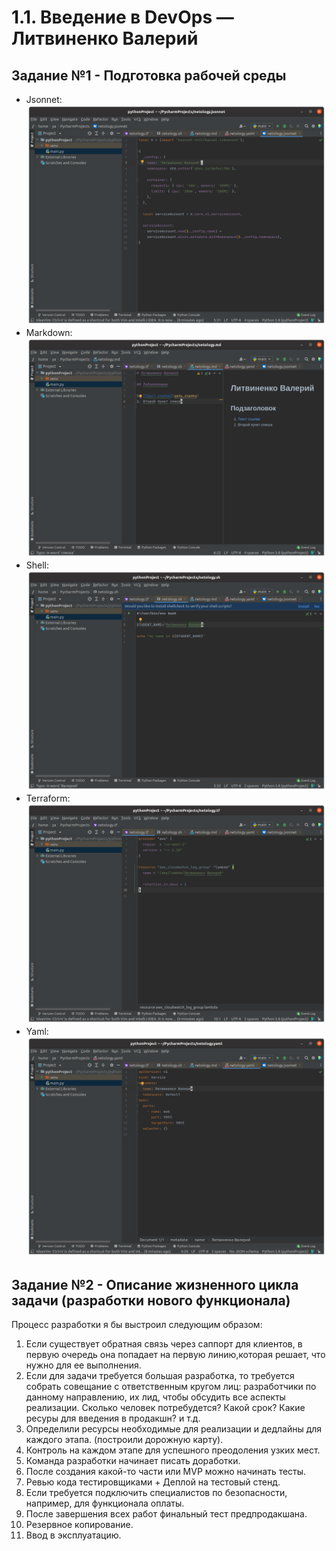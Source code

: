  # 1.1. Введение в DevOps — Литвиненко Валерий
 ## Задание №1 - Подготовка рабочей среды

- Jsonnet: ![](img/jsonnet.png)
- Markdown: ![](img/md.png)
- Shell:![](img/sh.png)
- Terraform: ![](img/terra.png)
- Yaml: ![](img/yaml.png)


## Задание №2 - Описание жизненного цикла задачи (разработки нового функционала) 
Процесс разработки я бы выстроил следующим образом:
1. Если существует обратная связь через саппорт для клиентов, в первую очередь она попадает на первую линию,которая решает, что нужно для ее выполнения.
2. Если для задачи требуется большая разработка, то требуется собрать совещание с ответственным кругом лиц: разработчики по данному направлению, их лид, чтобы обсудить все аспекты реализации. Сколько человек потребудется? Какой срок? Какие ресуры для введения в продакшн? и т.д.
3. Определили ресурсы необходимые для реализации и дедлайны для каждого этапа. (построили дорожную карту).
4. Контроль на каждом этапе для успешного преодоления узких мест.
5. Команда разработки начинает писать доработки.
6. После создания какой-то части или MVP  можно начинать тесты.
7. Ревью кода тестировщиками + Деплой на тестовый стенд.
8. Если требуется подключить специалистов по безопасности, например, для функционала оплаты.
9. После завершения всех работ финальный тест предпродакшана.
10. Резервное копирование.
11. Ввод в эксплуатацию.

